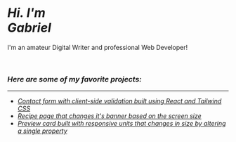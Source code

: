 # _Hi. I'm<br/>Gabriel_

I'm an amateur Digital Writer and professional Web Developer!

<br />

### _Here are some of my favorite projects:_

<hr />

- [_Contact form with client-side validation built using React and Tailwind CSS_](https://gabriel-de-azevedo.github.io/contact-form/)
- [_Recipe page that changes it's banner based on the screen size_](https://gabriel-de-azevedo.github.io/recipe-page-main/)
- [_Preview card built with responsive units that changes in size by altering a single property_](https://gabriel-de-azevedo.github.io/blog-preview-card-main/)
